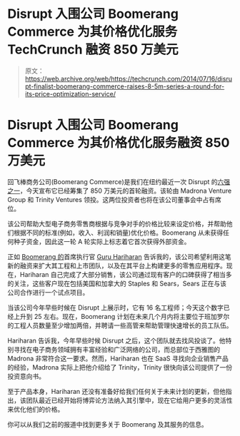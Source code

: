 # Disrupt 入围公司 Boomerang Commerce 为其价格优化服务 TechCrunch 融资 850 万美元

> 原文：<https://web.archive.org/web/https://techcrunch.com/2014/07/16/disrupt-finalist-boomerang-commerce-raises-8-5m-series-a-round-for-its-price-optimization-service/>

# Disrupt 入围公司 Boomerang Commerce 为其价格优化服务融资 850 万美元

回飞棒商务公司(Boomerang Commerce)是我们在纽约最近一次 Disrupt 的[六强之一](https://web.archive.org/web/20221210045948/https://beta.techcrunch.com/2014/05/05/boomerang-commerce-helps-retailers-get-their-prices-right/)，今天宣布它已经筹集了 850 万美元的首轮融资。该轮由 Madrona Venture Group 和 Trinity Ventures 领投。这两位投资者也将在该公司董事会中占有席位。

该公司帮助大型电子商务零售商根据与竞争对手的价格比较来设定价格，并帮助他们根据不同的标准(例如，收入、利润和销量)优化价格。Boomerang 从未获得任何种子资金，因此这一轮 A 轮实际上标志着它首次获得外部资金。

正如 [Boomerang 的](https://web.archive.org/web/20221210045948/http://www.crunchbase.com/organization/boomerang-commerce)首席执行官 [Guru Hariharan](https://web.archive.org/web/20221210045948/http://www.crunchbase.com/person/guru-hariharan) 告诉我的，该公司希望利用这笔新的融资来扩大其工程和上市团队，以及在其平台上构建更多的零售应用程序。现在，Hariharan 自己完成了大部分销售，该公司通过现有客户的口碑获得了相当多的关注，这些客户现在包括美国和加拿大的 Staples 和 Sears，Sears 正在与该公司合作进行一个试点项目。

当该公司今年早些时候在 Disrupt 上展示时，它有 16 名工程师；今天这个数字已经上升到 25 左右。现在，Boomerang 计划在未来几个月内将主要位于班加罗尔的工程人员数量至少增加两倍，并聘请一些高管来帮助管理快速增长的员工队伍。

Hariharan 告诉我，今年早些时候 Disrupt 之后，这个团队就去找风投谈了。他特别寻找在电子商务领域拥有丰富经验和广泛网络的公司，而总部位于西雅图的 Madrona 非常符合这一要求。然而，Hariharan 也在 SaaS 寻找向企业销售产品的经验，Madrona 实际上把他介绍给了 Trinity，Trinity 很快向该公司提供了一份投资意向书。

至于产品本身，Hariharan 还没有准备好给我们任何关于未来计划的更新，但他指出，该团队最近已经开始将博弈论方法纳入其引擎中，现在它给用户更多的灵活性来优化他们的价格。

你可以从我们之前的报道中找到更多关于 Boomerang 及其服务的信息。